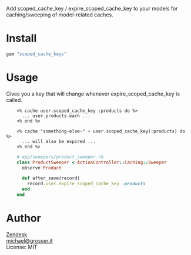 Add scoped_cache_key / expire_scoped_cache_key to your models for caching/sweeping of model-related caches.

Install
=======

```bash
gem "scoped_cache_keys"
```

Usage
=====

Gives you a key that will change whenever expire_scoped_cache_key is called.

```
    <% cache user.scoped_cache_key :products do %>
      ... user.products.each ...
    <% end %>

    <% cache "something-else-" + user.scoped_cache_key(:products) do %>
      ... will also be expired ...
    <% end %>
```

```ruby
    # app/sweepers/product_sweeper.rb
    class ProductSweeper < ActionController::Caching::Sweeper
      observe Product

      def after_save(record)
        record.user.expire_scoped_cache_key :products
      end
    end
```

Author
======
[Zendesk](http://zendesk.com)<br/>
michael@grosser.it<br/>
License: MIT
